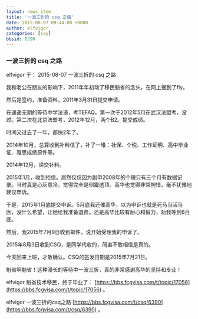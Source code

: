 ```yaml
---
layout: news_item
title: '一波三折的 csq 之路'
date: 2015-08-07 09:44:00 +0800
author: elfvigor
categories: [say]
bbsid: 6390
---
```


### 一波三折的 csq 之路

elfvigor 于： 2015-08-07 一波三折的 csq 之路

我和老公在朋友的影响下，2011年年初动了移民魁省的念头，在网上搜到了fly。

然后是签约，准备资料，2011年3月31日提交申请。

在遥遥无期的等待中学法语，考TEFAQ。第一次于2012年5月在武汉法盟考，没过。第二次在北京法盟考，2012年12月，两个B2。提交成绩。

时间又过去了一年，都快2年了。

2014年10月，总算收到补料信了，补了一堆：社保、个税、工作证明、高中毕业证、雅思成绩原件等。

2014年12月，递交补料。

2015年1月，收到拒信。居然仅仅因为副申2008年的个税只有三个月有数据记录。当时真是心灰意冷，觉得完全是倒霉透顶。高华也觉得非常惋惜，毫不犹豫地建议申诉。

于是，2015年1月底提交申诉。5月底我还催高华，以为申诉也就是死马当活马医，没什么希望，让她给我准备退费。还是高华比较有耐心和毅力，劝我等到6月底。

然后，我2015年7月9日收到邮件，说开始受理我的申诉了。

2015年8月3日收到CSQ，是同学代收的，简直不敢相信是真的。

今天回来上班，才敢确认。CSQ的签发日期是2015年7月21日。

魁省啊魁省！这种漫长的等待中一波三折，真的非常感谢高华的坚持和专业！

elfvigor 魁省技术移民，终于毕业了： [https://bbs.fcgvisa.com/t/topic/17056](https://bbs.fcgvisa.com/t/topic/17056) 。

elfvigor 一波三折的csq之路 [https://bbs.fcgvisa.com/t/csq/6390](https://bbs.fcgvisa.com/t/csq/6390) 。
